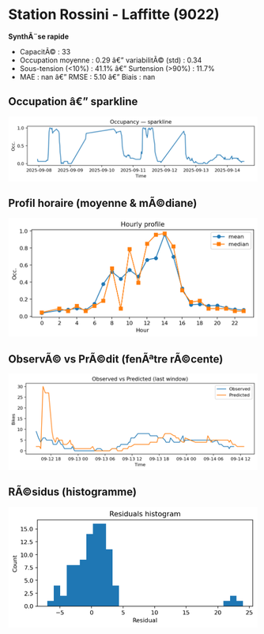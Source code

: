 ﻿# Station Rossini - Laffitte (9022)

**SynthÃ¨se rapide**
- CapacitÃ© : 33
- Occupation moyenne : 0.29 â€” variabilitÃ© (std) : 0.34
- Sous-tension (<10%) : 41.1% â€” Surtension (>90%) : 11.7%
- MAE : nan â€” RMSE : 5.10 â€” Biais : nan

## Occupation â€” sparkline
![sparkline](../assets/figs/stations/9022/sparkline.png)

## Profil horaire (moyenne & mÃ©diane)
![hourly](../assets/figs/stations/9022/hourly.png)

## ObservÃ© vs PrÃ©dit (fenÃªtre rÃ©cente)
![ovsp](../assets/figs/stations/9022/obs_vs_pred.png)

## RÃ©sidus (histogramme)
![resid](../assets/figs/stations/9022/residual_hist.png)
